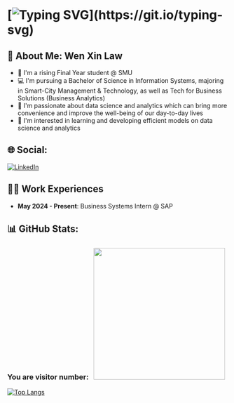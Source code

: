 <!--
**wenxinlor/wenxinlor** is a ✨ _special_ ✨ repository because its `README.md` (this file) appears on your GitHub profile.

Here are some ideas to get you started:

- 🔭 I’m currently working on ...
- 🌱 I’m currently learning ...
- 👯 I’m looking to collaborate on ...
- 🤔 I’m looking for help with ...
- 💬 Ask me about ...
- 📫 How to reach me: ...
- 😄 Pronouns: ...
- ⚡ Fun fact: ...
-->
# [![Typing SVG](https://readme-typing-svg.demolab.com?font=Space+Grotesk&weight=700&size=36&duration=3600&pause=1000&color=7491B2&vCenter=true&width=801&lines=Hi+there%2C+welcome+to+my+Github+Profile!)](https://git.io/typing-svg)
## 💫 About Me: Wen Xin Law
<ul>
  <li>🏫 I'm a rising Final Year student @ SMU</li>
  <li>💻 I'm pursuing a Bachelor of Science in Information Systems, majoring in Smart-City Management & Technology, as well as Tech for Business Solutions (Business Analytics) </li>
  <li>💓 I'm passionate about data science and analytics which can bring more convenience and improve the well-being of our day-to-day lives</li>
  <li>🤔 I'm interested in learning and developing efficient models on data science and analytics </li>
</ul>

## 🌐 Social:
[![LinkedIn](https://img.shields.io/badge/LinkedIn-0077B5?style=for-the-badge&logo=linkedin&logoColor=white)](https://www.linkedin.com/in/law-wen-xin/) <br>

## 👨‍💻 Work Experiences
<ul>
  <li> <b>May 2024 - Present</b>: Business Systems Intern @ SAP</li>
</ul>

## 📊 GitHub Stats:
### You are visitor number: &nbsp; <img src="https://profile-counter.glitch.me/wenxinlor/count.svg?" width="300"/>
[![Top Langs](https://github-readme-stats-git-masterrstaa-rickstaa.vercel.app/api/top-langs/?username=wenxinlor&theme=tokyonight&count-private=true&langs_count=10)](https://github.com/wenxinlor/github-readme-stats)
